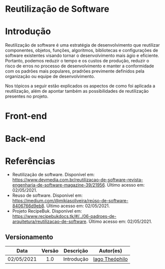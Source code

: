 # Reutilização de Software

# Introdução
  Reutilização de software é uma estratégia de desenvolvimento que reutilizar componentes, objetos, funções, algoritmos, bibliotecas e configurações de software existentes visando tornar o desenvolvimento mais ágio e eficiente. Portanto, podemos reduzir o tempo e os custos de produção, reduzir o risco de erros no processo de desenvolvimento e manter a conformidade com os padrões mais populares, pradrões previmente definidos pela organização ou equipe de desenvolvimento.

  Nos tópicos a seguir estão explicados os aspectos de como foi aplicada a reutilização, além de apontar também as possibilidades de reutilização presentes no projeto.

# Front-end


# Back-end

# Referências
- Reutilização de software. Disponível em: https://www.devmedia.com.br/reutilizacao-de-software-revista-engenharia-de-software-magazine-39/21956. Último acesso em: 02/05/2021.
- Reuso de software. Disponível em: https://medium.com/@mikiasoliveira/reúso-de-software-8406766d9eb8. Último acesso em: 02/05/2021.
- Projeto RecipeBuk. Disponível em: https://www.recipebukdocs.tk/#/../06-padroes-de-arquitetura/reutilizacao-de-software. Último acesso em: 02/05/2021.

## Versionamento
| Data | Versão | Descrição | Autor(es) |
|:----:|:------:|:---------:|:---------:|
|02/05/2021|1.0| Introdução  | [Iago Theóphilo](https://github.com/iagotheophilo) |